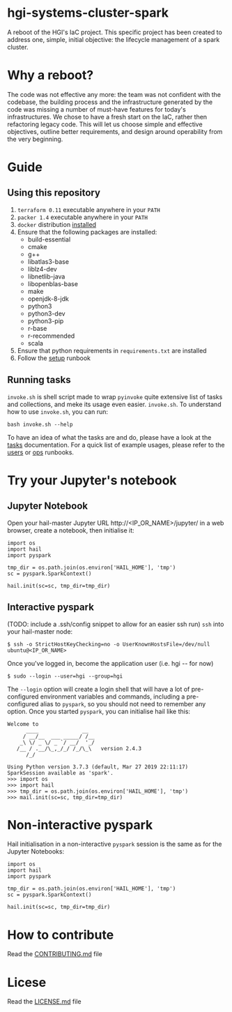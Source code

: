 # hgi-systems-cluster-spark

A reboot of the HGI's IaC project. This specific project has been created to
address one, simple, initial objective: the lifecycle management of a spark cluster.

# Why a reboot?

The code was not effective any more: the team was not confident with the
codebase, the building process and the infrastructure generated by the code
was missing a number of must-have features for today's infrastructures.
We chose to have a fresh start on the IaC, rather then refactoring legacy
code. This will let us choose simple and effective objectives, outline better
requirements, and design around operability from the very beginning.

# Guide

## Using this repository
1. `terraform 0.11` executable anywhere in your `PATH`
2. `packer 1.4` executable anywhere in your `PATH`
3. `docker` distribution [installed](https://docs.docker.com/install/linux/docker-ce/ubuntu/)
4. Ensure that the following packages are installed:
   * build-essential
   * cmake
   * g++
   * libatlas3-base
   * liblz4-dev
   * libnetlib-java
   * libopenblas-base
   * make
   * openjdk-8-jdk
   * python3
   * python3-dev
   * python3-pip
   * r-base
   * r-recommended
   * scala
5. Ensure that python requirements in `requirements.txt` are installed
4. Follow the [setup](docs/setup.md) runbook

## Running tasks
`invoke.sh` is shell script made to wrap `pyinvoke` quite extensive list of
tasks and collections, and meke its usage even easier. `invoke.sh`. To
understand how to use `invoke.sh`, you can run:
```
bash invoke.sh --help
```
To have an idea of what the tasks are and do, please have a look at the
[tasks](tasks/README.md) documentation.
For a quick list of example usages, please refer to the
[users](docs/runbook_users.md) or [ops](docs/runbook_ops.md) runbooks.

# Try your Jupyter's notebook

## Jupyter Notebook
Open your hail-master Jupyter URL http://\<IP\_OR\_NAME\>/jupyter/ in a web
browser, create a notebook, then initialise it:
```
import os
import hail
import pyspark

tmp_dir = os.path.join(os.environ['HAIL_HOME'], 'tmp')
sc = pyspark.SparkContext()

hail.init(sc=sc, tmp_dir=tmp_dir)
```

## Interactive pyspark

(TODO: include a .ssh/config snippet to allow for an easier ssh run)
`ssh` into your hail-master node:
```
$ ssh -o StrictHostKeyChecking=no -o UserKnownHostsFile=/dev/null ubuntu@<IP_OR_NAME>
```
Once you've logged in, become the application user (i.e. hgi -- for now)
```
$ sudo --login --user=hgi --group=hgi
```
The `--login` option will create a login shell that will have a lot of
pre-configured environment variables and commands, including a pre-configured
alias to `pyspark`, so you should not need to remember any option. Once you
started `pyspark`, you can initialise hail like this:

```
Welcome to
      ____              __
     / __/__  ___ _____/ /__
    _\ \/ _ \/ _ `/ __/  '_/
   /__ / .__/\_,_/_/ /_/\_\   version 2.4.3
      /_/

Using Python version 3.7.3 (default, Mar 27 2019 22:11:17)
SparkSession available as 'spark'.
>>> import os
>>> import hail
>>> tmp_dir = os.path.join(os.environ['HAIL_HOME'], 'tmp')
>>> mail.init(sc=sc, tmp_dir=tmp_dir)
```

# Non-interactive pyspark
Hail initialisation in a non-interactive `pyspark` session is the same as for
the Jupyter Notebooks:
```
import os
import hail
import pyspark

tmp_dir = os.path.join(os.environ['HAIL_HOME'], 'tmp')
sc = pyspark.SparkContext()

hail.init(sc=sc, tmp_dir=tmp_dir)
```

# How to contribute
Read the [CONTRIBUTING.md](CONTRIBUTING.md) file

# Licese
Read the [LICENSE.md](LICENSE.md) file

